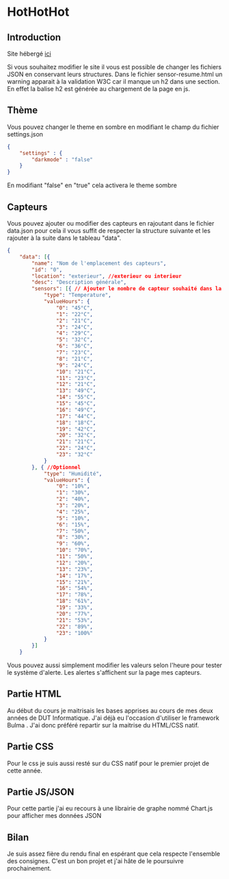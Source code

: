 
# HotHotHot

## Introduction
Site hébergé [ici](http://vixx.alwaysdata.net/)

Si vous souhaitez modifier le site il vous est possible de changer les fichiers JSON en conservant leurs structures.
Dans le fichier sensor-resume.html un warning apparait à la validation W3C car il manque un h2 dans une section. En effet la balise h2 est générée au chargement de la page en js.

## Thème

Vous pouvez changer le theme en sombre en modifiant le champ du fichier settings.json 

```json
{
    "settings" : {
        "darkmode" : "false"
    }
}
```
En modifiant "false" en "true" cela activera le theme sombre 



## Capteurs

Vous pouvez ajouter ou modifier des capteurs en rajoutant dans le fichier data.json
pour cela il vous suffit de respecter la structure suivante et les rajouter à la suite dans le tableau "data".

```json
{
    "data": [{
        "name": "Nom de l'emplacement des capteurs",
        "id": "0",
        "location": "exterieur", //exterieur ou interieur
        "desc": "Description générale",
        "sensors": [{ // Ajouter le nombre de capteur souhaité dans la piece et leur valeurs selon l'heure
            "type": "Temperature",
            "valueHours": {
                "0": "45°C",
                "1": "22°C",
                "2": "21°C",
                "3": "24°C",
                "4": "29°C",
                "5": "32°C",
                "6": "36°C",
                "7": "23°C",
                "8": "21°C",
                "9": "24°C",
                "10": "21°C",
                "11": "23°C",
                "12": "21°C",
                "13": "49°C",
                "14": "55°C",
                "15": "45°C",
                "16": "49°C",
                "17": "44°C",
                "18": "18°C",
                "19": "42°C",
                "20": "32°C",
                "21": "21°C",
                "22": "24°C",
                "23": "32°C"
            }
        }, { //Optionnel 
            "type": "Humidité",
            "valueHours": {
                "0": "10%",
                "1": "30%",
                "2": "40%",
                "3": "20%",
                "4": "25%",
                "5": "10%",
                "6": "15%",
                "7": "50%",
                "8": "30%",
                "9": "60%",
                "10": "70%",
                "11": "50%",
                "12": "20%",
                "13": "23%",
                "14": "17%",
                "15": "21%",
                "16": "54%",
                "17": "78%",
                "18": "61%",
                "19": "33%",
                "20": "77%",
                "21": "53%",
                "22": "89%",
                "23": "100%"
            }
        }]
    }

```

Vous pouvez aussi simplement modifier les valeurs selon l'heure pour tester le système d'alerte. Les alertes s'affichent sur la page mes capteurs. 

## Partie HTML
Au début du cours je maitrisais les bases apprises au cours de mes deux années de DUT Informatique. J'ai déjà eu l'occasion d'utiliser le framework Bulma 
. J'ai donc préféré repartir sur la maitrise du HTML/CSS natif. 

## Partie CSS 
Pour le css je suis aussi resté sur du CSS natif pour le premier projet de cette année.

## Partie JS/JSON 
Pour cette partie j'ai eu recours à une librairie de graphe nommé Chart.js pour afficher mes données JSON 

## Bilan 
Je suis assez fière du rendu final en espérant que cela respecte l'ensemble des consignes. 
C'est un bon projet et j'ai hâte de le poursuivre prochainement.
